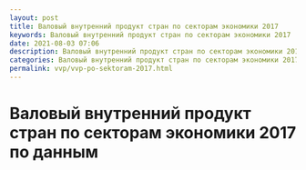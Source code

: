 ```yaml
---
layout: post
title: Валовый внутренний продукт стран по секторам экономики 2017
keywords: Валовый внутренний продукт стран по секторам экономики 2017
date: 2021-08-03 07:06
description: Валовый внутренний продукт стран по секторам экономики 2017
categories: Валовый внутренний продукт стран по секторам экономики 2017
permalink: vvp/vvp-po-sektoram-2017.html
---
```


# Валовый внутренний продукт стран по секторам экономики 2017 по данным 
